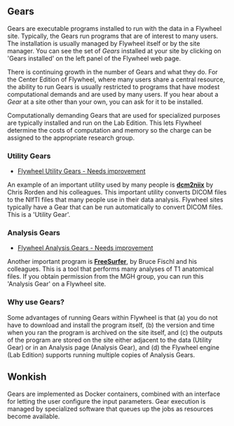 ## Gears
Gears are executable programs installed to run with the data in a Flywheel site.  Typically, the Gears run programs that are of interest to many users. The installation is usually managed by Flywheel itself or by the site manager.  You can see the set of *Gears* installed at your site by clicking on 'Gears installed' on the left panel of the Flywheel web page.  

There is continuing growth in the number of Gears and what they do. For the Center Edition of Flywheel, where many users share a central resource, the ability to run Gears is usually restricted to programs that have modest computational demands and are used by many users.  If you hear about a *Gear* at a site other than your own, you can ask for it to be installed.  

Computationally demanding Gears that are used for specialized purposes are typically installed and run on the Lab Edition. This lets Flywheel determine the costs of computation and memory so the charge can be assigned to the appropriate research group.

### Utility Gears
* [Flywheel Utility Gears - Needs improvement](https://docs.flywheel.io/display/EM/Utility+Gears)

An example of an important utility used by many people is [**dcm2niix**](https://github.com/rordenlab/dcm2niix) by Chris Rorden and his colleagues.  This important utility converts DICOM files to the NIfTI files that many people use in their data analysis.  Flywheel sites typically have a Gear that can be run automatically to convert DICOM files.  This is a 'Utility Gear'.

### Analysis Gears
* [Flywheel Analysis Gears - Needs improvement](https://docs.flywheel.io/display/EM/Analysis+Gears)

Another important program is [**FreeSurfer**](https://surfer.nmr.mgh.harvard.edu/), by Bruce Fischl and his colleagues. This is a tool that performs many analyses of T1 anatomical files.  If you obtain permission from the MGH group, you can run this 'Analysis Gear' on a Flywheel site.

### Why use Gears?
Some advantages of running Gears within Flywheel is that (a) you do not have to download and install the program itself, (b) the version and time when you ran the program is archived on the site itself, and (c) the outputs of the program are stored on the site either adjacent to the data (Utility Gear) or in an Analysis page (Analysis Gear), and (d) the Flywheel engine (Lab Edition) supports running multiple copies of Analysis Gears.

## Wonkish
Gears are implemented as Docker containers, combined with an interface for letting the user configure the input parameters. Gear execution is managed by specialized software that queues up the jobs as resources become available.